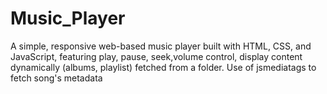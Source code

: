 # Music_Player
A simple, responsive web-based music player built with HTML, CSS, and JavaScript, featuring play, pause, seek,volume control, display content dynamically (albums, playlist) fetched from a folder. Use of jsmediatags to fetch song's metadata
